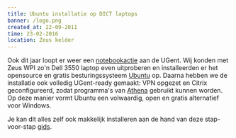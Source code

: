 ```yaml
---
title: Ubuntu installatie op DICT laptops
banner: /logo.png
created_at: 22-09-2011
time: 23-02-2016
location: Zeus kelder
---
```


Ook dit jaar loopt er weer een <a href="https://chaos.ugent.be/notebook/indexrun.html" title="UGent notebookactie">notebookactie</a> aan de UGent. Wij konden met Zeus WPI zo'n Dell 3550 laptop even uitproberen en installeerden er het opensource en gratis besturingssysteem <a href="https://www.ubuntu.com/" title="Ubuntu">Ubuntu</a> op. Daarna hebben we de installatie ook volledig UGent-ready gemaakt: VPN opgezet en Citrix geconfigureerd, zodat programma's van <a href="https://athena.ugent.be/" title="athena">Athena</a> gebruikt kunnen worden. Op deze manier vormt Ubuntu een volwaardig, open en gratis alternatief voor Windows.

Je kan dit alles zelf ook makkelijk installeren aan de hand van deze stap-voor-stap <a href="https://zeus.ugent.be/wiki/Ubuntu" title="Ubuntu Install Guide">gids</a>.